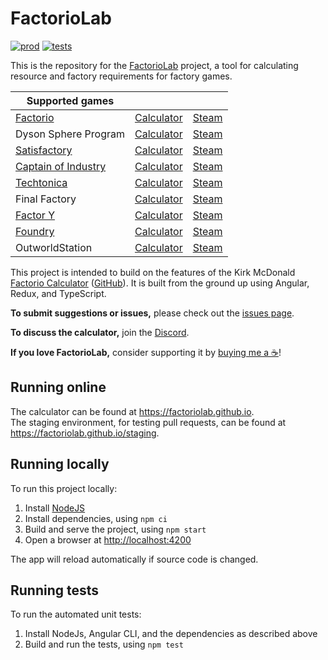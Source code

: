 # FactorioLab

[![prod](https://github.com/factoriolab/factoriolab/actions/workflows/prod.yml/badge.svg)](https://github.com/factoriolab/factoriolab/actions/workflows/prod.yml) [![tests](https://github.com/factoriolab/factoriolab/actions/workflows/tests.yml/badge.svg)](https://github.com/factoriolab/factoriolab/actions/workflows/tests.yml)

This is the repository for the [FactorioLab](https://factoriolab.github.io) project, a tool for calculating resource and factory requirements for factory games.

| Supported games                                             |                                                           |                                                                            |
| ----------------------------------------------------------- | --------------------------------------------------------- | -------------------------------------------------------------------------- |
| [Factorio](https://factorio.com)                            | [Calculator](https://factoriolab.github.io/factorio)      | [Steam](https://store.steampowered.com/app/427520/Factorio/)               |
| Dyson Sphere Program                                        | [Calculator](https://factoriolab.github.io/dsp)           | [Steam](https://store.steampowered.com/app/1366540/Dyson_Sphere_Program/)  |
| [Satisfactory](https://www.satisfactorygame.com/)           | [Calculator](https://factoriolab.github.io/satisfactory)  | [Steam](https://store.steampowered.com/app/526870/Satisfactory/)           |
| [Captain of Industry](https://www.captain-of-industry.com/) | [Calculator](https://factoriolab.github.io/coi)           | [Steam](https://store.steampowered.com/app/1594320/Captain_of_Industry/)   |
| [Techtonica](https://techtonicagame.com/)                   | [Calculator](https://factoriolab.github.io/techtonica)    | [Steam](https://store.steampowered.com/app/1457320/Techtonica/)            |
| Final Factory                                               | [Calculator](https://factoriolab.github.io/final-factory) | [Steam](https://store.steampowered.com/app/1383150/Final_Factory/)         |
| [Factor Y](https://buckmartin.de/products/factor-y.html)    | [Calculator](https://factoriolab.github.io/fay)           | [Steam](https://store.steampowered.com/app/2220850?utm_source=FactorioLab) |
| [Foundry](https://www.paradoxinteractive.com/games/foundry/about)    | [Calculator](https://factoriolab.github.io/foundry)       | [Steam](https://store.steampowered.com/app/983870/FOUNDRY/) |
| OutworldStation                                             | [Calculator](https://factoriolab.github.io/outworldStation)| [Steam](https://store.steampowered.com/app/3242950/Outworld_Station/) |

This project is intended to build on the features of the Kirk McDonald [Factorio Calculator](https://kirkmcdonald.github.io) ([GitHub](https://github.com/KirkMcDonald/kirkmcdonald.github.io)). It is built from the ground up using Angular, Redux, and TypeScript.

**To submit suggestions or issues,** please check out the [issues page](https://github.com/factoriolab/factoriolab/issues).

**To discuss the calculator,** join the [Discord](https://discord.gg/N4FKV687x2).

**If you love FactorioLab,** consider supporting it by [buying me a ☕](https://ko-fi.com/dcbroad3)!

## Running online

The calculator can be found at <https://factoriolab.github.io>.  
The staging environment, for testing pull requests, can be found at <https://factoriolab.github.io/staging>.

## Running locally

To run this project locally:

1. Install [NodeJS](https://nodejs.org/en/)
1. Install dependencies, using `npm ci`
1. Build and serve the project, using `npm start`
1. Open a browser at <http://localhost:4200>

The app will reload automatically if source code is changed.

## Running tests

To run the automated unit tests:

1. Install NodeJs, Angular CLI, and the dependencies as described above
2. Build and run the tests, using `npm test`
